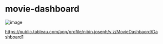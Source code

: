 # movie-dashboard

![image](https://github.com/nibinkjoseph/movie-dashboard/assets/63180074/54f730a4-8529-40ae-ae00-d7e04114a688)





https://public.tableau.com/app/profile/nibin.joseph/viz/MovieDashbaord/Dashboard1
